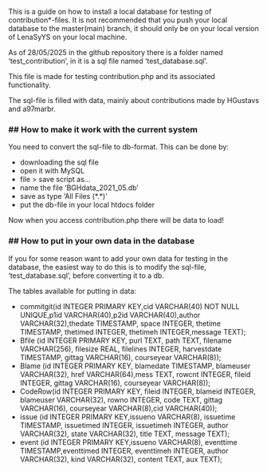 This is a guide on how to install a local database for testing of contribution\*-files. It is not recommended that you push your local database to the master(main) branch, it should only be on your local version of LenaSyYS on your local machine.

As of 28/05/2025 in the github repository there is a folder named ‘test\_contribution’, in it is a sql file named ‘test\_database.sql’.

This file is made for testing contribution.php and its associated functionality.

The sql-file is filled with data, mainly about contributions made by HGustavs and a97marbr.

### **\#\# How to make it work with the current system** 

You need to convert the sql-file to db-format. This can be done by:

- downloading the sql file  
- open it with MySQL  
- file \> save script as...  
- name the file ‘BGHdata\_2021\_05.db’  
- save as type ‘All Files (\*.\*)’  
- put the db-file in your local htdocs folder

Now when you access contribution.php there will be data to load\!

### **\#\# How to put in your own data in the database**

If you for some reason want to add your own data for testing in the database, the easiest way to do this is to modify the sql-file, ‘test\_database.sql’, before converting it to a db.

The tables available for putting in data:

- commitgit(id INTEGER PRIMARY KEY,cid VARCHAR(40) NOT NULL UNIQUE,p1id VARCHAR(40),p2id VARCHAR(40),author VARCHAR(32),thedate TIMESTAMP, space INTEGER, thetime TIMESTAMP, thetimed INTEGER, thetimeh INTEGER,message TEXT);  
- Bfile (id INTEGER PRIMARY KEY, purl TEXT, path TEXT, filename VARCHAR(256), filesize REAL, filelines INTEGER, harvestdate TIMESTAMP, gittag VARCHAR(16), courseyear VARCHAR(8));  
- Blame (id INTEGER PRIMARY KEY, blamedate TIMESTAMP, blameuser VARCHAR(32), href VARCHAR(64),mess TEXT, rowcnt INTEGER, fileid INTEGER, gittag VARCHAR(16), courseyear VARCHAR(8));  
- CodeRow(id INTEGER PRIMARY KEY, fileid INTEGER, blameid INTEGER, blameuser VARCHAR(32), rowno INTEGER, code TEXT, gittag VARCHAR(16), courseyear VARCHAR(8),cid VARCHAR(40));  
- issue (id INTEGER PRIMARY KEY,issueno VARCHAR(8), issuetime TIMESTAMP, issuetimed INTEGER, issuetimeh INTEGER, author VARCHAR(32), state VARCHAR(32), title TEXT, message TEXT);  
- event (id INTEGER PRIMARY KEY,issueno VARCHAR(8), eventtime TIMESTAMP,eventtimed INTEGER, eventtimeh INTEGER, author VARCHAR(32), kind VARCHAR(32), content TEXT, aux TEXT);